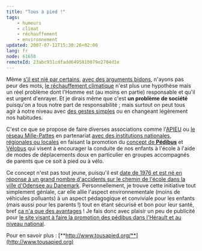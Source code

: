 ```yaml
---
title: "Tous à pied !"
tags:
    - humeurs
    - climat
    - réchauffement
    - environnement
updated: 2007-07-12T15:30:26+02:00
lang: fr
node: 61658
remoteId: 23abc931cdfadd6495810079e2704d1e
---
```

 
Même [s'il est nié par certains](http://www.lemonde.fr/web/article/0,1-0@2-3228,36-819374,0.html), [avec des arguments bidons](http://www-lgge.ujf-grenoble.fr/actu/actualites.shtml), n'ayons pas peur des mots, [le réchauffement climatique](http://fr.wikipedia.org/wiki/R%C3%83%C6%92%C3%86%E2%80%99%C3%83%E2%80%A0%C3%A2%E2%82%AC%E2%84%A2%C3%83%C6%92%C3%A2%E2%82%AC%C2%A0%C3%83%C2%A2%C3%A2%E2%80%9A%C2%AC%C3%A2%E2%80%9E%C2%A2%C3%83%C6%92%C3%86%E2%80%99%C3%83%C2%A2%C3%A2%E2%80%9A%C2%AC%C3%82%C2%A0) n'est plus une hypothèse mais un réel problème dont l'Homme est (au moins en partie) responsable et qu'il est urgent d'enrayer. Et je dirais même que c'est **un problème de société** puisqu'on a tous notre part de responsabilité ; mais surtout on peut tous agir à notre niveau avec [des gestes simples](http://www.wwf.fr/campagnes/cyberactions/adoptons_la_planete_attitude) ou en changeant légèrement nos habitudes.

 
C'est ce que se propose de faire diverses associations comme l'[APIEU](http://www.apieum.org/wiki/wakka.php?wiki=AccueiL) ou [le réseau Mille-Pattes](http://millepattes34.free.fr/rubrique.php3?id_rubrique=13) en partenariat [avec des institutions nationales, régionales ou locales](http://www.tousapied.org/pedibus-pratique/) en faisant la promotion du [concept de **Pédibus**](http://www.tousapied.org/le-pedibus/) et [Vélobus](http://millepattes34.free.fr/rubrique.php3?id_rubrique=2) qui visent à encourager la conduite de nos enfants à l'école à l'aide de modes de déplacements doux en particulier en groupes accompagnés de parents que ce soit à pied ou à vélo.

 
Ce concept n'est pas tout jeune, puisqu'il est [date de 1976 et est né en réponse à un grand nombre d'accidents sur le chemin de l'école dans la ville d'Odensee au Danemark](http://www.tousapied.org/un-peu-d-histoire/). Personnellement, je trouve cette initiative tout simplement géniale, car elle allie l'aspect environnementale (moins de véhicules polluants) à un aspect pédagogique et conviviale pour les enfants (mais aussi pour les parents !) tout en étant sécurisé et bon pour leur santé, bref [ça n'a que des avantages](http://www.tousapied.org/quatre-bonnes-raisons/) ! Je fais donc avec plaisir un peu de publicité pour [le site visant à faire la promotion des pédibus dans l'Hérault et au niveau national](http://www.tousapied.org/accueil/).

 
Pour en savoir plus : [**http://www.tousapied.org/**](http://www.tousapied.org)

